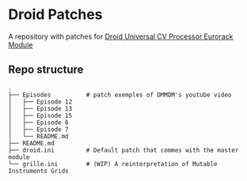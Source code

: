 # Droid Patches

A repository with patches for [Droid Universal CV Processor Eurorack Module](https://shop.dermannmitdermaschine.de/pages/droid-universal-cv-processor)

## Repo structure

```
.
├── Episodes          # patch exemples of DMMDM's youtube video
│   ├── Episode 12
│   ├── Episode 13
│   ├── Episode 15
│   ├── Episode 6
│   ├── Episode 7
│   └── README.md
├── README.md
├── droid.ini         # Default patch that commes with the master module
└── grille.ini        # (WIP) A reinterpretation of Mutable Instruments Grids
```
